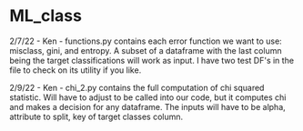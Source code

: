 # ML_class

2/7/22 - Ken - functions.py contains each error function we want to use: misclass, gini, and entropy. A subset of a dataframe with the last column being the target classifications will work as input. I have two test DF's in the file to check on its utility if you like.

2/9/22 - Ken - chi_2.py contains the full computation of chi squared statistic. Will have to adjust to be called into our code, but it computes chi and makes a decision for any dataframe. The inputs will have to be alpha, attribute to split, key of target classes column.
